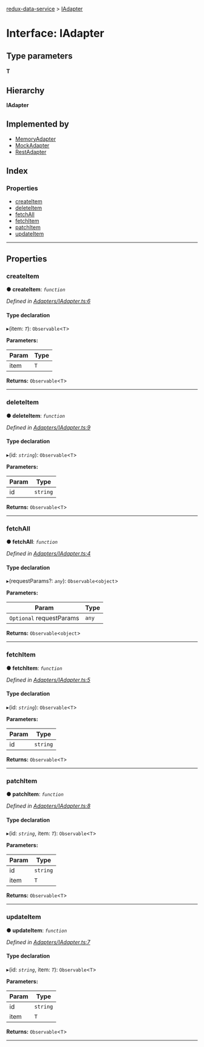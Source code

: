 [redux-data-service](../README.md) > [IAdapter](../interfaces/iadapter.md)

# Interface: IAdapter

## Type parameters
#### T 
## Hierarchy

**IAdapter**

## Implemented by

* [MemoryAdapter](../classes/memoryadapter.md)
* [MockAdapter](../classes/mockadapter.md)
* [RestAdapter](../classes/restadapter.md)

## Index

### Properties

* [createItem](iadapter.md#createitem)
* [deleteItem](iadapter.md#deleteitem)
* [fetchAll](iadapter.md#fetchall)
* [fetchItem](iadapter.md#fetchitem)
* [patchItem](iadapter.md#patchitem)
* [updateItem](iadapter.md#updateitem)

---

## Properties

<a id="createitem"></a>

###  createItem

**● createItem**: *`function`*

*Defined in [Adapters/IAdapter.ts:6](https://github.com/Rediker-Software/redux-data-service/blob/a82aa72/src/Adapters/IAdapter.ts#L6)*

#### Type declaration
▸(item: *`T`*): `Observable`<`T`>

**Parameters:**

| Param | Type |
| ------ | ------ |
| item | `T` |

**Returns:** `Observable`<`T`>

___
<a id="deleteitem"></a>

###  deleteItem

**● deleteItem**: *`function`*

*Defined in [Adapters/IAdapter.ts:9](https://github.com/Rediker-Software/redux-data-service/blob/a82aa72/src/Adapters/IAdapter.ts#L9)*

#### Type declaration
▸(id: *`string`*): `Observable`<`T`>

**Parameters:**

| Param | Type |
| ------ | ------ |
| id | `string` |

**Returns:** `Observable`<`T`>

___
<a id="fetchall"></a>

###  fetchAll

**● fetchAll**: *`function`*

*Defined in [Adapters/IAdapter.ts:4](https://github.com/Rediker-Software/redux-data-service/blob/a82aa72/src/Adapters/IAdapter.ts#L4)*

#### Type declaration
▸(requestParams?: *`any`*): `Observable`<`object`>

**Parameters:**

| Param | Type |
| ------ | ------ |
| `Optional` requestParams | `any` |

**Returns:** `Observable`<`object`>

___
<a id="fetchitem"></a>

###  fetchItem

**● fetchItem**: *`function`*

*Defined in [Adapters/IAdapter.ts:5](https://github.com/Rediker-Software/redux-data-service/blob/a82aa72/src/Adapters/IAdapter.ts#L5)*

#### Type declaration
▸(id: *`string`*): `Observable`<`T`>

**Parameters:**

| Param | Type |
| ------ | ------ |
| id | `string` |

**Returns:** `Observable`<`T`>

___
<a id="patchitem"></a>

###  patchItem

**● patchItem**: *`function`*

*Defined in [Adapters/IAdapter.ts:8](https://github.com/Rediker-Software/redux-data-service/blob/a82aa72/src/Adapters/IAdapter.ts#L8)*

#### Type declaration
▸(id: *`string`*, item: *`T`*): `Observable`<`T`>

**Parameters:**

| Param | Type |
| ------ | ------ |
| id | `string` |
| item | `T` |

**Returns:** `Observable`<`T`>

___
<a id="updateitem"></a>

###  updateItem

**● updateItem**: *`function`*

*Defined in [Adapters/IAdapter.ts:7](https://github.com/Rediker-Software/redux-data-service/blob/a82aa72/src/Adapters/IAdapter.ts#L7)*

#### Type declaration
▸(id: *`string`*, item: *`T`*): `Observable`<`T`>

**Parameters:**

| Param | Type |
| ------ | ------ |
| id | `string` |
| item | `T` |

**Returns:** `Observable`<`T`>

___

